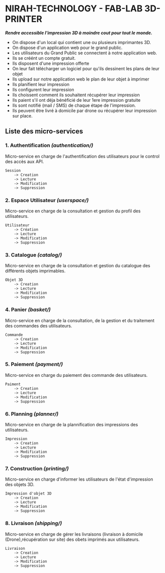 # **NIRAH-TECHNOLOGY - FAB-LAB 3D-PRINTER**

***Rendre accessible l'impression 3D à moindre cout pour tout le monde.***

- On dispose d'un local qui contient une ou plusieurs imprimantes 3D.
- On dispose d'un application web pour le grand public.
- Les utilisateurs du Grand Public se connectent à notre application web.
- Ils se créént un compte gratuit.
- Ils disposent d'une impression offerte
- On leur fait télécharger un logiciel pour qu'ils dessinent les plans de leur objet
- Ils upload sur notre application web le plan de leur objet à imprimer
- Ils planifient leur impression
- Ils configurent leur impression
- Ils choissent comment ils souhaitent récupérer leur impression
- Ils paient s'il ont déja bénéficié de leur 1ere impression gratuite
- Ils sont notifié (mail / SMS) de chaque étape de l'impression.
- Ils peuvent être livré à domicile par drone ou récupérer leur impression sur place.

## **Liste des micro-services**

### **1. Authentification *(authentication/)***
Micro-service en charge de l'authentification des utilisateurs pour le control des accès aux API. 

	Session
		-> Creation
		-> Lecture
		-> Modification
		-> Suppression

### **2. Espace Utilisateur *(userspace/)***
Micro-service en charge de la consultation et gestion du profil des utilisateurs.

	Utilisateur
		-> Création
		-> Lecture
		-> Modification
		-> Suppression

### **3. Catalogue *(catalog/)***
Micro-service en charge de la consultation et gestion du catalogue des différents objets imprimables.

	Objet 3D
		-> Creation
		-> Lecture
		-> Modification
		-> Suppression

### **4. Panier *(basket/)***
Micro-service en charge de la consultation, de la gestion et du traitement des commandes des utilisateurs.

	Commande
		-> Creation
		-> Lecture
		-> Modification
		-> Suppression

### **5. Paiement *(payment/)***
Micro-service en charge du paiement des commande des utilisateurs.

	Paiment
		-> Creation
		-> Lecture
		-> Modification
		-> Suppression


### **6. Planning *(planner/)***
Micro-service en charge de la plannification des impressions des utilisateurs.

	Impression
		-> Creation
		-> Lecture
		-> Modification
		-> Suppression

### **7. Construction *(printing/)***
Micro-service en charge d'informer les utilisateurs de l'état d'impression des objets 3D.

	Impression d'objet 3D
		-> Creation
		-> Lecture
		-> Modification
		-> Suppression

### **8. Livraison *(shipping/)***
Micro-service en charge de gérer les livraisons (livraison à domicile (Drone),récupération sur site) des obets imprimés aux utilisateurs.

    Livraison
		-> Creation
		-> Lecture
		-> Modification
		-> Suppression